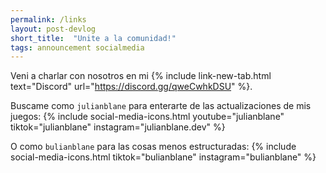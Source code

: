 ```yaml
---
permalink: /links
layout: post-devlog
short_title:  "Unite a la comunidad!"
tags: announcement socialmedia
---
```

Veni a charlar con nosotros en mi {% include link-new-tab.html text="Discord" url="https://discord.gg/qweCwhkDSU" %}.

Buscame como ```julianblane``` para enterarte de las actualizaciones de mis juegos:
{% include social-media-icons.html youtube="julianblane" tiktok="julianblane" instagram="julianblane.dev" %}

O como ```bulianblane``` para las cosas menos estructuradas:
{% include social-media-icons.html tiktok="bulianblane" instagram="bulianblane" %}
